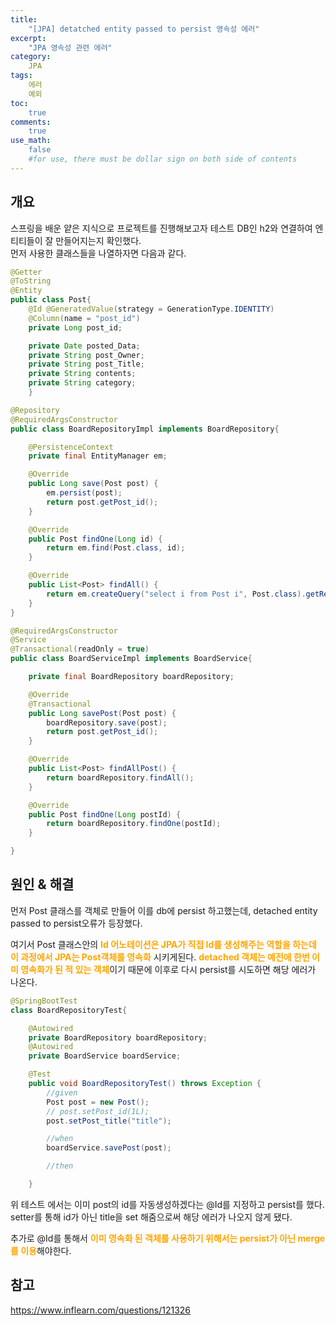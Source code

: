 ```yaml
---
title: 
    "[JPA] detatched entity passed to persist 영속성 에러"
excerpt: 
    "JPA 영속성 관련 에러"
category: 
    JPA
tags: 
    에러
    예외
toc: 
    true
comments: 
    true
use_math: 
    false
    #for use, there must be dollar sign on both side of contents
---
```


<style type = 'text/css'>
    .o{
    font-weight: bold;
    color:orange;
    }
</style>

## 개요  
스프링을 배운 얕은 지식으로 프로젝트를 진행해보고자 테스트 DB인 h2와 연결하여 엔티티들이 잘 만들어지는지 확인했다.  
먼저 사용한 클래스들을 나열하자면 다음과 같다.

```java  
@Getter
@ToString
@Entity
public class Post{
    @Id @GeneratedValue(strategy = GenerationType.IDENTITY)
    @Column(name = "post_id")
    private Long post_id;

    private Date posted_Data;
    private String post_Owner;
    private String post_Title;
    private String contents;
    private String category;
    }
```
```java
@Repository
@RequiredArgsConstructor
public class BoardRepositoryImpl implements BoardRepository{

    @PersistenceContext
    private final EntityManager em;

    @Override
    public Long save(Post post) {
        em.persist(post);
        return post.getPost_id();
    }

    @Override
    public Post findOne(Long id) {
        return em.find(Post.class, id);
    }

    @Override
    public List<Post> findAll() {
        return em.createQuery("select i from Post i", Post.class).getResultList();
    }
}
```  
```java
@RequiredArgsConstructor
@Service
@Transactional(readOnly = true)
public class BoardServiceImpl implements BoardService{

    private final BoardRepository boardRepository;

    @Override
    @Transactional
    public Long savePost(Post post) {
        boardRepository.save(post);
        return post.getPost_id();
    }

    @Override
    public List<Post> findAllPost() {
        return boardRepository.findAll();
    }

    @Override
    public Post findOne(Long postId) {
        return boardRepository.findOne(postId);
    }

}
```  
## 원인 & 해결
먼저 Post 클래스를 객체로 만들어 이를 db에 persist 하고했는데, detached entity passed to persist오류가 등장했다.  

여기서 Post 클래스안의 <span class = "o"> Id 어노테이션은 JPA가 직접 Id를 생성해주는 역할을 하는데 이 과정에서 JPA는 Post객체를 영속화</span> 시키게된다. <span class = "o"> detached 객체는 예전에 한번 이미 영속화가 된 적 있는 객체</span>이기 때문에 이후로 다시 persist를 시도하면 해당 에러가 나온다.  


```java
@SpringBootTest
class BoardRepositoryTest{

    @Autowired
    private BoardRepository boardRepository;
    @Autowired
    private BoardService boardService;

    @Test
    public void BoardRepositoryTest() throws Exception {
        //given
        Post post = new Post();
        // post.setPost_id(1L);
        post.setPost_title("title");

        //when
        boardService.savePost(post);

        //then

    }
```
위 테스트 에서는 이미 post의 id를 자동생성하겠다는 @Id를 지정하고 persist를 했다. setter를 통해 id가 아닌 title을 set 해줌으로써 해당 에러가 나오지 않게 됐다.
  
추가로 @Id를 통해서 <span class = "o"> 이미 영속화 된 객체를 사용하기 위해서는 persist가 아닌 merge를 이용</span>해야한다.

## 참고
<a href = "https://www.inflearn.com/questions/121326">
https://www.inflearn.com/questions/121326
</a>
